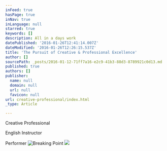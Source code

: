 ```yaml
---
inFeed: true
hasPage: true
inNav: true
inLanguage: null
starred: true
keywords: []
description: All in a days work
datePublished: '2016-01-26T12:41:14.007Z'
dateModified: '2016-01-26T12:26:15.537Z'
title: 'The Pursuit of Creative & Professional Excellence'
author: []
sourcePath: _posts/2016-01-12-71ff7a16-e2c9-41b3-88d3-8789921c0d13.md
published: true
authors: []
publisher:
  name: null
  domain: null
  url: null
  favicon: null
url: creative-professional/index.html
_type: Article

---
```

Creative Professional

English Instructor 

Performer
![Breaking Point](https://s3-us-west-2.amazonaws.com/the-grid-img/p/ae2d69d9ecdb50063b11c0c1ac1ae2315c1eddcf.png)
![](https://s3-us-west-2.amazonaws.com/the-grid-img/p/9ee6ec7e781cf340ff441508382f8c3e83d4afdc.png)